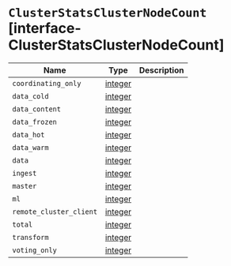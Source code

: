 # `ClusterStatsClusterNodeCount` [interface-ClusterStatsClusterNodeCount]

| Name | Type | Description |
| - | - | - |
| `coordinating_only` | [integer](./integer.md) | &nbsp; |
| `data_cold` | [integer](./integer.md) | &nbsp; |
| `data_content` | [integer](./integer.md) | &nbsp; |
| `data_frozen` | [integer](./integer.md) | &nbsp; |
| `data_hot` | [integer](./integer.md) | &nbsp; |
| `data_warm` | [integer](./integer.md) | &nbsp; |
| `data` | [integer](./integer.md) | &nbsp; |
| `ingest` | [integer](./integer.md) | &nbsp; |
| `master` | [integer](./integer.md) | &nbsp; |
| `ml` | [integer](./integer.md) | &nbsp; |
| `remote_cluster_client` | [integer](./integer.md) | &nbsp; |
| `total` | [integer](./integer.md) | &nbsp; |
| `transform` | [integer](./integer.md) | &nbsp; |
| `voting_only` | [integer](./integer.md) | &nbsp; |
